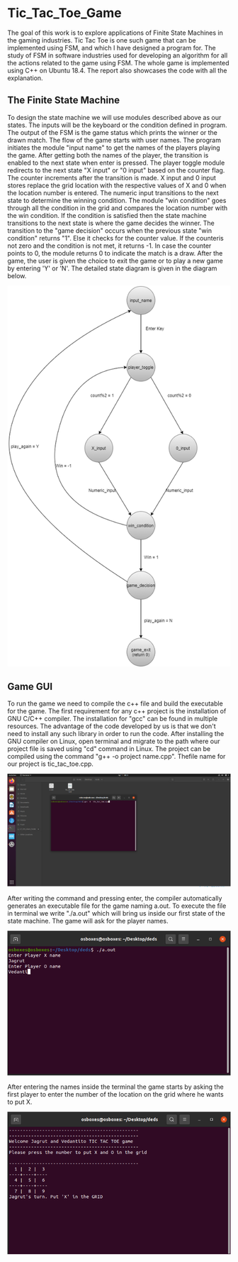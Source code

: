 # Tic_Tac_Toe_Game
The goal of this work is to explore applications of Finite State Machines in the gaming industries. Tic Tac Toe is one such game that can be implemented using FSM, and which I have designed a program for. The study of FSM in software industries used for developing an algorithm for all the actions related to the game using FSM. The whole game is implemented using C++ on Ubuntu 18.4. The report also showcases the code with all the explanation.

## The Finite State Machine 
To design the state machine we will use modules described above as our states. The inputs will be the keyboard or the condition defined in program. The output of the FSM is the game status which prints the winner or the drawn match. The flow of the game starts with user names. The program initiates the module "input name" to get the names of the players playing the game. After getting both the names of the player, the transition is enabled to the next state when enter is pressed. The player toggle module redirects to the next state "X input" or "0 input" based on the counter flag. The counter increments after the transition is made. X input and 0 input stores replace the grid location with the respective values of X and 0 when the location number is entered. The numeric input transitions to the next state to determine the winning condition. The module "win condition" goes through all the condition in the grid and compares the location number with the win condition. If the condition is satisfied then the state machine transitions to the next state is where the game decides the winner. The transition to the "game decision" occurs when the previous state "win condition" returns "1". Else it checks for the counter value. If the counteris not zero and the condition is not met, it returns -1. In case the counter points to 0, the module returns 0 to indicate the match is a draw. After the game, the user is given the choice to exit the game or to play a new game by entering 'Y' or 'N'. The detailed state diagram is given in the diagram below.

![](Images/TTT.png)

## Game GUI
To run the game we need to compile the c++ file and build the executable for the game. The first requirement for any c++ project is the installation of GNU C/C++ compiler. The installation for "gcc" can be found in multiple resources. The advantage of the code developed by us is that we don't need to install any such library in order to run the code. After installing the GNU compiler on Linux, open terminal and migrate to the path where our project file is saved using "cd" command in Linux. The project can be compiled using the command "g++ -o project name.cpp". Thefile name for our project is tic_tac_toe.cpp.

![](Images/code_compile.PNG)

After writing the command and pressing enter, the compiler automatically generates an executable file for the game naming a.out. To execute the file in terminal we write
"./a.out" which will bring us inside our first state of the state machine. The game will ask for the player names.

![](Images/player_name.PNG)

After entering the names inside the terminal the game starts by asking the first player to enter the number of the location on the grid where he wants to put X.

![](Images/gui.PNG)
